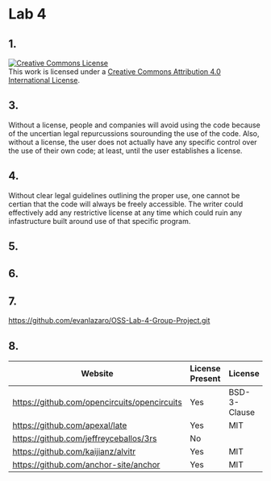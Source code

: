 # Lab 4

## 1.

<a rel="license" href="http://creativecommons.org/licenses/by/4.0/">
<img alt="Creative Commons License" style="border-width:0" src="https://
i.creativecommons.org/l/by/4.0/88x31.png" />
</a>
<br />
This work is licensed under a <a rel="license" href="http://creativecomm
ons.org/licenses/by/4.0/">
Creative Commons Attribution 4.0 International License</a>.

## 3.

Without a license, people and companies will avoid using the code because
of the uncertian legal repurcussions sourounding the use of the code. Also,
without a license, the user does not actually have any specific control over
the use of their own code; at least, until the user establishes a license.

## 4.

Without clear legal guidelines outlining the proper use, one cannot be certian
that the code will always be freely accessible. The writer could effectively
add any restrictive license at any time which could ruin any infastructure
built around use of that specific program.

## 5.



## 6.



## 7.

https://github.com/evanlazaro/OSS-Lab-4-Group-Project.git

## 8.

 Website | License Present | License 
---------|-----------------|---------
https://github.com/opencircuits/opencircuits | Yes | BSD-3-Clause
https://github.com/apexal/late               | Yes | MIT
https://github.com/jeffreyceballos/3rs       | No  |
https://github.com/kaijianz/alvitr           | Yes | MIT
https://github.com/anchor-site/anchor        | Yes | MIT

